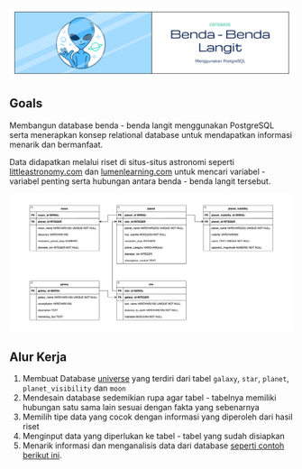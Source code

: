 ![Cover](https://github.com/dipintoo/universe_database/blob/main/img/Cover_1.jpg)

## Goals

Membangun database benda - benda langit menggunakan PostgreSQL serta menerapkan konsep relational database untuk mendapatkan informasi menarik dan bermanfaat.

Data didapatkan melalui riset di situs-situs astronomi seperti [littleastronomy.com](https://littleastronomy.com/) dan [lumenlearning.com](https://courses.lumenlearning.com/suny-astronomy/) untuk mencari variabel - variabel penting serta hubungan antara benda - benda langit tersebut.

![Cover](https://github.com/dipintoo/universe_database/blob/main/img/Database%20Design.png)

## Alur Kerja

1. Membuat Database [universe](https://github.com/dipintoo/universe_database/blob/main/universe.sql) yang terdiri dari tabel `galaxy`, `star`, `planet`, `planet_visibility` dan `moon`
2. Mendesain database sedemikian rupa agar tabel - tabelnya memiliki hubungan satu sama lain sesuai dengan fakta yang sebenarnya
3. Memilih tipe data yang cocok dengan informasi yang diperoleh dari hasil riset
4. Menginput data yang diperlukan ke tabel - tabel yang sudah disiapkan
5. Menarik informasi dan menganalisis data dari database [seperti contoh berikut ini](https://github.com/dipintoo/universe_database/blob/main/analysis_queries.sql). 
